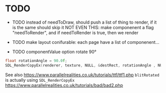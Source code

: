 # TODO

- TODO instead of needToDraw, should push a list of thing to render, if it is the same should skip it
    NOT EVEN THIS:
    make  componenent a  flag "needToRender", and if needToRender is true, then we render

- TODO make layout conifurable:
    each page have a list of componenent...

- TODO componentValue option rotate 90°

```cpp
float rotationAngle = 90.0f;
SDL_RenderCopyEx(renderer, texture, NULL, &destRect, rotationAngle , NULL, SDL_FLIP_NONE);
```

See also https://www.parallelrealities.co.uk/tutorials/ttf/ttf1.php
`blitRotated` is actually using `SDL_RenderCopyEx` https://www.parallelrealities.co.uk/tutorials/bad/bad2.php